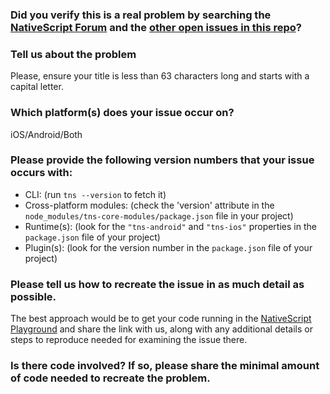<!--
We appreciate your feedback! While we are doing all we can to take care of every issue, sometimes we get overwhelmed. That's why
 - issues that are not constructive or describe problems that cannot be reproduced will be closed
 - feature requests or bug reports with unanswered questions regarding the behavior/reproduction for more than 20 days will be closed 
-->

### Did you verify this is a real problem by searching the [NativeScript Forum](http://forum.nativescript.org) and the [other open issues in this repo](https://github.com/NativeScript/nativescript/issues)?

### Tell us about the problem
Please, ensure your title is less than 63 characters long and starts with a capital
letter.

### Which platform(s) does your issue occur on?
iOS/Android/Both

### Please provide the following version numbers that your issue occurs with:
- CLI: (run `tns --version` to fetch it)
- Cross-platform modules: (check the 'version' attribute in the
`node_modules/tns-core-modules/package.json` file in your project)
- Runtime(s): (look for the `"tns-android"` and `"tns-ios"` properties in the
`package.json` file of your project)
- Plugin(s): (look for the version number in the `package.json` file of your
project)

### Please tell us how to recreate the issue in as much detail as possible.
The best approach would be to get your code running in the [NativeScript Playground](https://play.nativescript.org) and share the link with us, along with any additional details or steps to reproduce needed for examining the issue there. 

### Is there code involved? If so, please share the minimal amount of code needed to recreate the problem.



